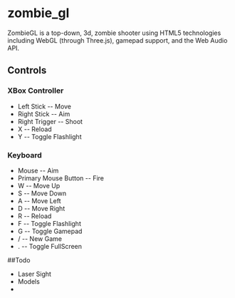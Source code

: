 zombie_gl
=========

ZombieGL is a top-down, 3d, zombie shooter using HTML5 technologies including WebGL (through Three.js), gamepad support, and the Web Audio API.

## Controls
### XBox Controller
  * Left Stick -- Move
  * Right Stick -- Aim
  * Right Trigger -- Shoot
  * X -- Reload
  * Y -- Toggle Flashlight

### Keyboard
  * Mouse -- Aim
  * Primary Mouse Button -- Fire
  * W -- Move Up
  * S -- Move Down
  * A -- Move Left
  * D -- Move Right
  * R -- Reload
  * F -- Toggle Flashlight
  * G -- Toggle Gamepad
  * / -- New Game
  * . -- Toggle FullScreen

##Todo
  * Laser Sight
  * Models
  * 